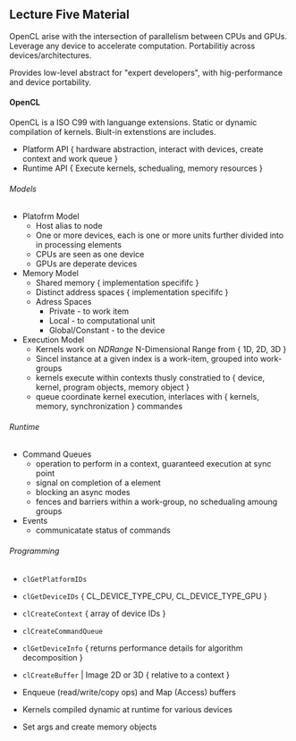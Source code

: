 ## Lecture Five Material
OpenCL arise with the intersection of parallelism between CPUs and GPUs. Leverage any
device to accelerate computation. Portabilitiy across devices/architectures.

Provides low-level abstract for "expert developers", with hig-performance and device
portability. 


#### OpenCL
OpenCL is a ISO C99 with languange extensions. Static or dynamic compilation of
kernels. Biult-in extenstions are includes.

- Platform API { hardware abstraction, interact with devices, create context and work queue }
- Runtime API { Execute kernels, schedualing, memory resources }

###### Models
- Platofrm Model
   - Host alias to node
   - One or more devices, each is one or more units further divided into in processing elements
   - CPUs are seen as one device
   - GPUs are deperate devices
- Memory Model
   - Shared memory { implementation specififc }
   - Distinct address spaces { implementation specififc }
   - Adress Spaces
      - Private - to work item
      - Local   - to computational unit
      - Global/Constant - to the device
- Execution Model
   - Kernels work on _NDRange_ N-Dimensional Range from { 1D, 2D, 3D }
   - Sincel instance at a given index is a work-item, grouped into work-groups
   - kernels execute within contexts thusly constratied to { device, kernel, program objects, memory object }
   - queue coordinate kernel execution, interlaces with { kernels, memory, synchronization } commandes
   
###### Runtime
- Command Queues
   - operation to perform in a context, guaranteed execution at sync point
   - signal on completion of a element
   - blocking an async modes
   - fences and barriers within a work-group, no schedualing amoung groups
- Events
   - communicatate status of commands

###### Programming
- `clGetPlatformIDs`
- `clGetDeviceIDs` { CL_DEVICE_TYPE_CPU, CL_DEVICE_TYPE_GPU }
- `clCreateContext` { array of device IDs }
- `clCreateCommandQueue`
- `clGetDeviceInfo` { returns performance details for algorithm decomposition }
- `clCreateBuffer` | Image 2D or 3D { relative to a context }
- Enqueue (read/write/copy ops) and Map (Access) buffers

- Kernels compiled dynamic at runtime for various devices
- Set args and create memory objects
